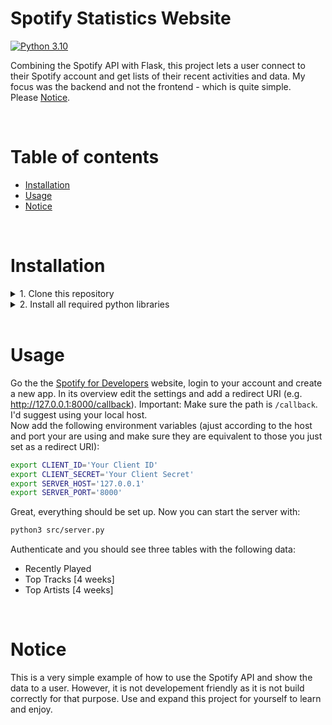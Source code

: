 # Spotify Statistics Website

[![Python 3.10](https://img.shields.io/badge/python-3.10-blue.svg)](https://www.python.org/downloads/release/python-3107/)

Combining the Spotify API with Flask, this project lets a user connect to their Spotify account and get lists of their recent activities and data. My focus was the backend and not the frontend - which is quite simple.\
Please [Notice](#notice).

<br/>

# Table of contents
- [Installation](#installation)
- [Usage](#usage)
- [Notice](#notice)

<br/>

# Installation

<details>
<summary>1. Clone this repository</summary>
<p>

```sh
git clone https://github.com/dnellessen/spotify-stats.git
```

</p>
</details>

<details>
<summary>2. Install all required python libraries</summary>
<p>

```sh
pip install -r requirements.txt
```

</p>
</details>

<br/>

# Usage

Go the the [Spotify for Developers](https://developer.spotify.com/dashboard/login) website, login to your account and create a new app. In its overview edit the settings and add a redirect URI (e.g. http://127.0.0.1:8000/callback). Important: Make sure the path is ```/callback```. I'd suggest using your local host. \
Now add the following environment variables (ajust according to the host and port your are using and make sure they are equivalent to those you just set as a redirect URI):
```sh
export CLIENT_ID='Your Client ID'
export CLIENT_SECRET='Your Client Secret'
export SERVER_HOST='127.0.0.1'
export SERVER_PORT='8000'
```
Great, everything should be set up. Now you can start the server with:
```sh 
python3 src/server.py
```
Authenticate and you should see three tables with the following data:
- Recently Played
- Top Tracks [4 weeks]
- Top Artists [4 weeks]

<br/>

# Notice

This is a very simple example of how to use the Spotify API and show the data to a user. However, it is not developement friendly as it is not build correctly for that purpose. Use and expand this project for yourself to learn and enjoy.
